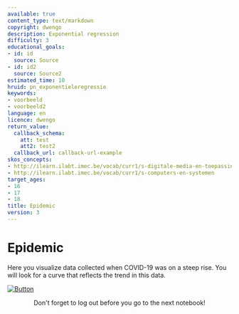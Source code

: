 ```yaml
---
available: true
content_type: text/markdown
copyright: dwengo
description: Exponential regression
difficulty: 3
educational_goals:
- id: id
  source: Source
- id: id2
  source: Source2
estimated_time: 10
hruid: pn_exponentieleregressie
keywords:
- voorbeeld
- voorbeeld2
language: en
licence: dwengo
return_value:
  callback_schema:
    att: test
    att2: test2
  callback_url: callback-url-example
skos_concepts:
- http://ilearn.ilabt.imec.be/vocab/curr1/s-digitale-media-en-toepassingen
- http://ilearn.ilabt.imec.be/vocab/curr1/s-computers-en-systemen
target_ages:
- 16
- 17
- 18
title: Epidemic
version: 3
---
```

# Epidemic
Here you visualize data collected when COVID-19 was on a steep rise. You will look for a curve that reflects the trend in this data.

[![](embed/Button.png "Button")](https://kiks.ilabt.imec.be/hub/tmplogin?id=1210_en "Notebooks epidemic")
<figure>
    <figcaption align = "center">Don't forget to log out before you go to the next notebook!</figcaption>
</figure>